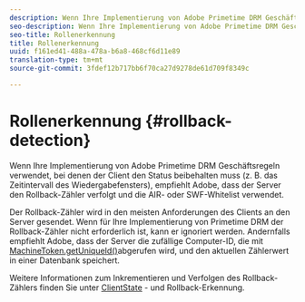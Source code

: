 ```yaml
---
description: Wenn Ihre Implementierung von Adobe Primetime DRM Geschäftsregeln verwendet, bei denen der Client den Status beibehalten muss (z. B. das Zeitintervall des Wiedergabefensters), empfiehlt Adobe, dass der Server den Rollback-Zähler verfolgt und die AIR- oder SWF-Whitelist verwendet.
seo-description: Wenn Ihre Implementierung von Adobe Primetime DRM Geschäftsregeln verwendet, bei denen der Client den Status beibehalten muss (z. B. das Zeitintervall des Wiedergabefensters), empfiehlt Adobe, dass der Server den Rollback-Zähler verfolgt und die AIR- oder SWF-Whitelist verwendet.
seo-title: Rollenerkennung
title: Rollenerkennung
uuid: f161ed41-488a-478a-b6a8-468cf6d11e89
translation-type: tm+mt
source-git-commit: 3fdef12b717bb6f70ca27d9278de61d709f8349c

---
```



# Rollenerkennung {#rollback-detection}

Wenn Ihre Implementierung von Adobe Primetime DRM Geschäftsregeln verwendet, bei denen der Client den Status beibehalten muss (z. B. das Zeitintervall des Wiedergabefensters), empfiehlt Adobe, dass der Server den Rollback-Zähler verfolgt und die AIR- oder SWF-Whitelist verwendet.

Der Rollback-Zähler wird in den meisten Anforderungen des Clients an den Server gesendet. Wenn für Ihre Implementierung von Primetime DRM der Rollback-Zähler nicht erforderlich ist, kann er ignoriert werden. Andernfalls empfiehlt Adobe, dass der Server die zufällige Computer-ID, die mit [MachineToken.getUniqueId()](https://help.adobe.com/en_US/primetime/api/drm-apis/server/javadocs-flashaccess-pro/com/adobe/flashaccess/sdk/cert/MachineId.html#getUniqueId())abgerufen wird, und den aktuellen Zählerwert in einer Datenbank speichert.

Weitere Informationen zum Inkrementieren und Verfolgen des Rollback-Zählers finden Sie unter [ClientState](https://help.adobe.com/en_US/primetime/api/drm-apis/server/javadocs-flashaccess-pro/com/adobe/flashaccess/sdk/protocol/ClientState.html) - und Rollback-Erkennung.